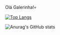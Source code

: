 Olá Galerinha!💀

[![Top Langs](https://github-readme-stats.vercel.app/api/top-langs/?username=bslayer313)](https://github.com/anuraghazra/github-readme-stats)

![Anurag's GitHub stats](https://github-readme-stats.vercel.app/api?username=bslayer313&show_icons=true&theme=vue-dark )

